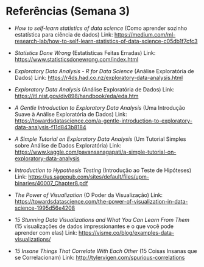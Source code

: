 # Referências (Semana 3)

- _How to self-learn statistics of data science_ (Como aprender sozinho estatística para ciência de dados)
Link: https://medium.com/ml-research-lab/how-to-self-learn-statistics-of-data-science-c05db1f7cfc3

- _Statistics Done Wrong_ (Estatísticas Feitas Erradas) 
Link: https://www.statisticsdonewrong.com/index.html

- _Exploratory Data Analysis - R for Data Science_ (Análise Exploratória de Dados)
Link: https://r4ds.had.co.nz/exploratory-data-analysis.html

- _Exploratory Data Analysis_ (Análise Exploratória de Dados)
Link: https://itl.nist.gov/div898/handbook/eda/eda.htm

- _A Gentle Introduction to Exploratory Data Analysis_ (Uma Introdução Suave à Análise Exploratória de Dados)
Link: https://towardsdatascience.com/a-gentle-introduction-to-exploratory-data-analysis-f11d843b8184

- _A Simple Tutorial on Exploratory Data Analysis_ (Um Tutorial Simples sobre Análise de Dados Exploratória)
Link: https://www.kaggle.com/pavansanagapati/a-simple-tutorial-on-exploratory-data-analysis

- _Introduction to Hypothesis Testing_ (Introdução ao Teste de Hipóteses)
Link: https://us.sagepub.com/sites/default/files/upm-binaries/40007_Chapter8.pdf

- _The Power of Visualization_ (O Poder da Visualização)
Link: https://towardsdatascience.com/the-power-of-visualization-in-data-science-1995d56e4208

- _15 Stunning Data Visualizations and What You Can Learn From Them_ (15 visualizações de dados impressionantes
e o que você pode aprender com elas)
Link: https://visme.co/blog/examples-data-visualizations/

- _15 Insane Things That Correlate With Each Other_ (15 Coisas Insanas que se Correlacionam)
Link: http://tylervigen.com/spurious-correlations 